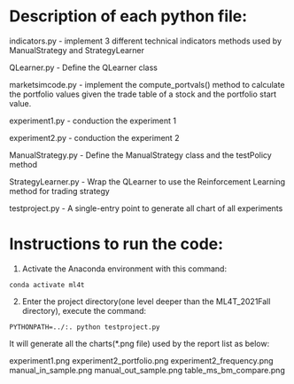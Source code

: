 # Description of each python file:

indicators.py - implement 3 different technical indicators methods used by ManualStrategy and StrategyLearner

QLearner.py - Define the QLearner class

marketsimcode.py - implement the compute_portvals() method to calculate the portfolio values given the trade table of a stock and the portfolio start value.

experiment1.py - conduction the experiment 1

experiment2.py - conduction the experiment 2

ManualStrategy.py - Define the ManualStrategy class and the testPolicy method

StrategyLearner.py - Wrap the QLearner to use the Reinforcement Learning method for trading strategy

testproject.py - A single-entry point to generate all chart of all experiments

# Instructions to run the code:

1. Activate the Anaconda environment with this command:

`conda activate ml4t`

2. Enter the project directory(one level deeper than the ML4T_2021Fall directory), execute the command:

`PYTHONPATH=../:. python testproject.py`

It will generate all the charts(*.png file) used by the report list as below:

experiment1.png
experiment2_portfolio.png
experiment2_frequency.png
manual_in_sample.png
manual_out_sample.png
table_ms_bm_compare.png